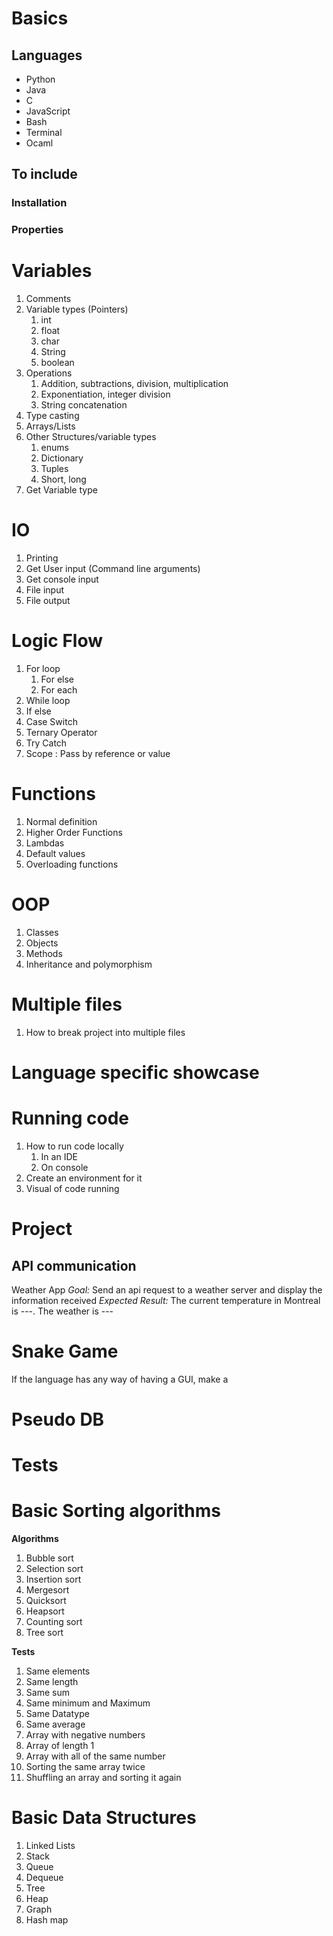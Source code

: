 # Basics

## Languages
* Python
* Java
* C
* JavaScript
* Bash
* Terminal
* Ocaml

## To include
### Installation
### Properties

# Variables
1. Comments
2. Variable types (Pointers)
	1. int
	2. float
	3. char
	4. String
	5. boolean
3. Operations
	1. Addition, subtractions, division, multiplication
	2. Exponentiation, integer division
	3. String concatenation
4. Type casting
5. Arrays/Lists
6. Other Structures/variable types
	1. enums
	2. Dictionary
	3. Tuples
	4. Short, long
7. Get Variable type

# IO
1. Printing
2. Get User input (Command line arguments)
3. Get console input 
4. File input
5. File output

# Logic Flow
1. For loop
	1. For else
	2. For each
2. While loop
3. If else
4. Case Switch
5. Ternary Operator
6. Try Catch
7. Scope : Pass by reference or value
# Functions
1. Normal definition
2. Higher Order Functions
3. Lambdas
4. Default values
5. Overloading functions

# OOP
1. Classes
2. Objects
3. Methods
4. Inheritance and polymorphism

# Multiple files
1. How to break project into multiple files

# Language specific showcase

# Running code
1. How to run code locally 
	1. In an IDE
	2. On console
2. Create an environment for it
3. Visual of code running

# Project 
## API communication
Weather App
*Goal:* Send an api request to a weather server and display the information received
*Expected Result:* The current temperature in Montreal is ---. The weather is ---
# Snake Game
If the language has any way of having a GUI, make a 

# Pseudo DB

# Tests 

# Basic Sorting algorithms
**Algorithms**
1. Bubble sort
2. Selection sort
3. Insertion sort
4. Mergesort
5. Quicksort
6. Heapsort
7. Counting sort
8. Tree sort

**Tests**
1. Same elements
2. Same length
3. Same sum
4. Same minimum and Maximum
5. Same Datatype
6. Same average
7. Array with negative numbers
8. Array of length 1
9. Array with all of the same number
10. Sorting the same array twice
11. Shuffling an array and sorting it again

# Basic Data Structures
1. Linked Lists
2. Stack
3. Queue
4. Dequeue
5. Tree
6. Heap
7. Graph
8. Hash map
